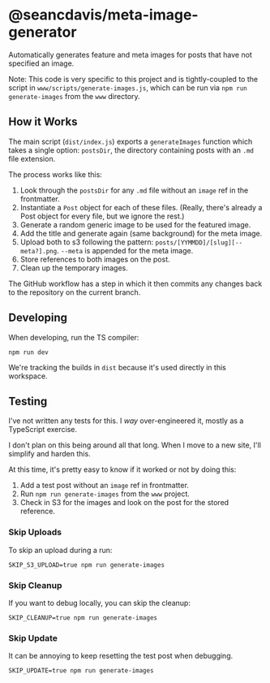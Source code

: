 # @seancdavis/meta-image-generator

Automatically generates feature and meta images for posts that have not specified an image.

Note: This code is very specific to this project and is tightly-coupled to the script in `www/scripts/generate-images.js`, which can be run via `npm run generate-images` from the `www` directory.

## How it Works

The main script (`dist/index.js`) exports a `generateImages` function which takes a single option: `postsDir`, the directory containing posts with an `.md` file extension.

The process works like this:

1. Look through the `postsDir` for any `.md` file without an `image` ref in the frontmatter.
1. Instantiate a `Post` object for each of these files. (Really, there's already a Post object for every file, but we ignore the rest.)
1. Generate a random generic image to be used for the featured image.
1. Add the title and generate again (same background) for the meta image.
1. Upload both to s3 following the pattern: `posts/[YYMMDD]/[slug][--meta?].png`. `--meta` is appended for the meta image.
1. Store references to both images on the post.
1. Clean up the temporary images.

The GitHub workflow has a step in which it then commits any changes back to the repository on the current branch.

## Developing

When developing, run the TS compiler:

    npm run dev

We're tracking the builds in `dist` because it's used directly in this workspace.

## Testing

I've not written any tests for this. I _way_ over-engineered it, mostly as a TypeScript exercise.

I don't plan on this being around all that long. When I move to a new site, I'll simplify and harden this.

At this time, it's pretty easy to know if it worked or not by doing this:

1. Add a test post without an `image` ref in frontmatter.
1. Run `npm run generate-images` from the `www` project.
1. Check in S3 for the images and look on the post for the stored reference.

### Skip Uploads

To skip an upload during a run:

    SKIP_S3_UPLOAD=true npm run generate-images

### Skip Cleanup

If you want to debug locally, you can skip the cleanup:

    SKIP_CLEANUP=true npm run generate-images

### Skip Update

It can be annoying to keep resetting the test post when debugging.

    SKIP_UPDATE=true npm run generate-images
